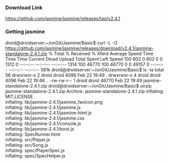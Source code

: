 ### Download Link

https://github.com/jasmine/jasmine/releases/tag/v2.4.1

### Getting jasmine

droid@droidserver:~/onGit/Jasmine/Basic$ curl -L -O https://github.com/jasmine/jasmine/releases/download/v2.4.1/jasmine-standalone-2.4.1.zip
  % Total    % Received % Xferd  Average Speed   Time    Time     Time  Current
                                 Dload  Upload   Total   Spent    Left  Speed
100   602    0   602    0     0   1312      0 --:--:-- --:--:-- --:--:--  1314
100 46770  100 46770    0     0  49157      0 --:--:-- --:--:-- --:--:--  581k
droid@droidserver:~/onGit/Jasmine/Basic$ ls -la
total 56
drwxrwxr-x 2 droid droid  4096 Feb 22 19:49 .
drwxrwxr-x 4 droid droid  4096 Feb 22 19:46 ..
-rw-rw-r-- 1 droid droid 46770 Feb 22 19:49 jasmine-standalone-2.4.1.zip
droid@droidserver:~/onGit/Jasmine/Basic$ unzip jasmine-standalone-2.4.1.zip 
Archive:  jasmine-standalone-2.4.1.zip
  inflating: MIT.LICENSE             
  inflating: lib/jasmine-2.4.1/jasmine_favicon.png  
  inflating: lib/jasmine-2.4.1/jasmine.js  
  inflating: lib/jasmine-2.4.1/jasmine-html.js  
  inflating: lib/jasmine-2.4.1/jasmine.css  
  inflating: lib/jasmine-2.4.1/console.js  
  inflating: lib/jasmine-2.4.1/boot.js  
  inflating: SpecRunner.html         
  inflating: src/Player.js           
  inflating: src/Song.js             
  inflating: spec/PlayerSpec.js      
  inflating: spec/SpecHelper.js      
